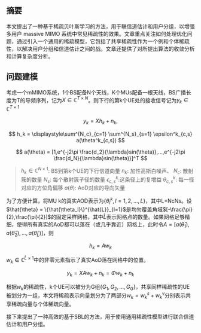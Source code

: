 ## 摘要

本文提出了一种基于稀疏贝叶斯学习的方法，用于联信道估计和用户分组，以增强多用户 massive MIMO 系统中常见稀疏性的效果。文章重点关注如何处理优化问题，通过引入一个通用的稀疏模型，它包括了共享稀疏性作为一个例和个体稀疏性，以解决用户分组和信道估计之间的战。文章还提供了对所提出算法的收敛分析和计算复杂度分析。

## 问题建模

考虑一个mMIMO系统，1个BS配备N个天线，K个MUs配备一根天线，BS广播长度为T的导频序列，记为$X \in \mathbb{C}^{T \times N}$。则下行的第k个UE处的接收信号记为$y_k \in \mathbb{C}^{T \times 1}$

$$
    y_k = Xh_k + n_k,
$$

$$
    h_k = \displaystyle\sum^{N_c}_{c=1} \sum^{N_s}_{s=1} \epsilon^k_{c,s} a(\theta^k_{c,s})
$$

$$
    a(\theta) = [1,e^{-j2\pi \frac{d_2}{\lambda}sin(\theta)},...,e^{-j2\pi \frac{d_N}{\lambda}sin(\theta)}]^T
$$

> $h_k \in \mathbb{C}^{N \times 1}$: BS到第k个UE的下行信道向量
> $n_k$: 加性高斯白噪声、
> $N_c$: 散射簇的数量
> $N_s$: 每个散射簇子径的数量
> $\epsilon^k_{c,s}$:这条径上的复增益
> $\theta^k_{c,s}$: 每一径对应的方位角偏移
> $a(\theta)$: AoD对应的导向矢量

为了方便计算，将MU k的真实AOD表示为$\{\theta^k_l,l=1,2,...,L\}$，其中L=NcNs。设$\hat{\theta} = \{\hat{\theta_l}\}^{\hat{L}}_{l=1}$是均匀覆盖角域$[-\frac{\pi}{2},\frac{\pi}{2}]$的固定采样网格，其中$\hat{L}$表示网格点的数量。如果网格足够精细，使得所有真实的AoD都可以落在（或几乎靠近）网格上，此时令$A = [a(\hat{\theta}_1),a(\hat{\theta}_2),...,a(\hat{\theta}_{\hat{L}})]$，则

$$
    h_k = Aw_k
$$

$w_k \in \mathbb{C}^{\hat{L}\times 1}$中的非零元素指示了真实AoD落在网格中的位置。

$$
    y_k = XAw_k + n_k = \Phi w_k + n_k
$$

根据$w_k$的稀疏性，k个UE可以被分为G组$\{G_1,G_2,...,G_G\}$，共享同样稀疏性的UE被划分为一组，本文将稀疏表示向量划分为了两部分$w_k = w^s_k + w^v_k$分别表示共享稀疏向量与个体稀疏向量。

接下来提出了一种高效的基于SBL的方法，用于使用通用稀疏性模型进行联合信道估计和用户分组。

## 
